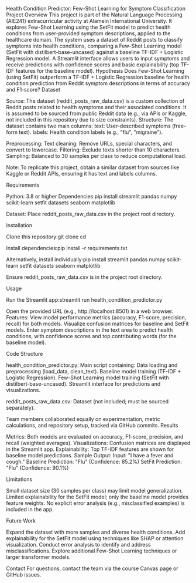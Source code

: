Health Condition Predictor: Few-Shot Learning for Symptom Classification
Project Overview
This project is part of the Natural Language Processing (AIE241) extracurricular activity at Alamein International University. It explores Few-Shot Learning using the SetFit model to predict health conditions from user-provided symptom descriptions, applied to the healthcare domain. The system uses a dataset of Reddit posts to classify symptoms into health conditions, comparing a Few-Shot Learning model (SetFit with distilbert-base-uncased) against a baseline TF-IDF + Logistic Regression model. A Streamlit interface allows users to input symptoms and receive predictions with confidence scores and basic explainability (top TF-IDF features for the baseline model).
Hypothesis
Does Few-Shot Learning (using SetFit) outperform a TF-IDF + Logistic Regression baseline for health condition prediction from Reddit symptom descriptions in terms of accuracy and F1-score?
Dataset

Source: The dataset (reddit_posts_raw_data.csv) is a custom collection of Reddit posts related to health symptoms and their associated conditions. It is assumed to be sourced from public Reddit data (e.g., via APIs or Kaggle, not included in this repository due to size constraints).
Structure: The dataset contains two main columns:
text: User-described symptoms (free-form text).
labels: Health condition labels (e.g., "flu", "migraine").


Preprocessing: 
Text cleaning: Remove URLs, special characters, and convert to lowercase.
Filtering: Exclude texts shorter than 10 characters.
Sampling: Balanced to 30 samples per class to reduce computational load.


Note: To replicate this project, obtain a similar dataset from sources like Kaggle or Reddit APIs, ensuring it has text and labels columns.

Requirements

Python: 3.8 or higher
Dependencies:pip install streamlit pandas numpy scikit-learn setfit datasets seaborn matplotlib


Dataset: Place reddit_posts_raw_data.csv in the project root directory.

Installation

Clone this repository:git clone <repository-url>
cd <repository-directory>


Install dependencies:pip install -r requirements.txt

Alternatively, install individually:pip install streamlit pandas numpy scikit-learn setfit datasets seaborn matplotlib


Ensure reddit_posts_raw_data.csv is in the project root directory.

Usage

Run the Streamlit app:streamlit run health_condition_predictor.py


Open the provided URL (e.g., http://localhost:8501) in a web browser.
Features:
View model performance metrics (accuracy, F1-score, precision, recall) for both models.
Visualize confusion matrices for baseline and SetFit models.
Enter symptom descriptions in the text area to predict health conditions, with confidence scores and top contributing words (for the baseline model).



Code Structure

health_condition_predictor.py: Main script containing:
Data loading and preprocessing (load_data, clean_text).
Baseline model training (TF-IDF + Logistic Regression).
Few-Shot Learning model training (SetFit with distilbert-base-uncased).
Streamlit interface for predictions and visualizations.


reddit_posts_raw_data.csv: Dataset (not included; must be sourced separately).


Team members collaborated equally on experimentation, metric calculations, and repository setup, tracked via GitHub commits.
Results

Metrics: Both models are evaluated on accuracy, F1-score, precision, and recall (weighted averages).
Visualizations: Confusion matrices are displayed in the Streamlit app.
Explainability: Top TF-IDF features are shown for baseline model predictions.
Sample Output:
Input: "I have a fever and cough."
Baseline Prediction: "Flu" (Confidence: 85.2%)
SetFit Prediction: "Flu" (Confidence: 90.1%)



Limitations

Small dataset size (30 samples per class) may limit model generalization.
Limited explainability for the SetFit model; only the baseline model provides feature weights.
No explicit error analysis (e.g., misclassified examples) is included in the app.

Future Work

Expand the dataset with more samples and diverse health conditions.
Add explainability for the SetFit model using techniques like SHAP or attention visualization.
Conduct error analysis to identify and address misclassifications.
Explore additional Few-Shot Learning techniques or larger transformer models.

Contact
For questions, contact the team via the course Canvas page or GitHub issues.
